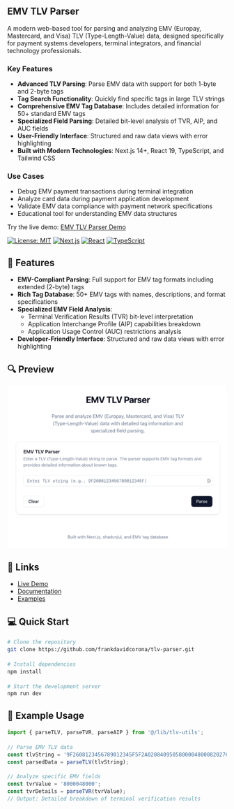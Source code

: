 ## EMV TLV Parser

A modern web-based tool for parsing and analyzing EMV (Europay, Mastercard, and Visa) TLV (Type-Length-Value) data, designed specifically for payment systems developers, terminal integrators, and financial technology professionals.

### Key Features

- **Advanced TLV Parsing**: Parse EMV data with support for both 1-byte and 2-byte tags
- **Tag Search Functionality**: Quickly find specific tags in large TLV strings
- **Comprehensive EMV Tag Database**: Includes detailed information for 50+ standard EMV tags
- **Specialized Field Parsing**: Detailed bit-level analysis of TVR, AIP, and AUC fields
- **User-Friendly Interface**: Structured and raw data views with error highlighting
- **Built with Modern Technologies**: Next.js 14+, React 19, TypeScript, and Tailwind CSS

### Use Cases

- Debug EMV payment transactions during terminal integration
- Analyze card data during payment application development
- Validate EMV data compliance with payment network specifications
- Educational tool for understanding EMV data structures

Try the live demo: [EMV TLV Parser Demo](https://tlv-parser.vercel.app)

[![License: MIT](https://img.shields.io/badge/License-MIT-blue.svg)](https://opensource.org/licenses/MIT)
[![Next.js](https://img.shields.io/badge/Next.js-14%2B-black)](https://nextjs.org/)
[![React](https://img.shields.io/badge/React-19-blue)](https://reactjs.org/)
[![TypeScript](https://img.shields.io/badge/TypeScript-5-blue)](https://www.typescriptlang.org/)

## 🚀 Features

- **EMV-Compliant Parsing**: Full support for EMV tag formats including extended (2-byte) tags
- **Rich Tag Database**: 50+ EMV tags with names, descriptions, and format specifications
- **Specialized EMV Field Analysis**:
  - Terminal Verification Results (TVR) bit-level interpretation
  - Application Interchange Profile (AIP) capabilities breakdown
  - Application Usage Control (AUC) restrictions analysis
- **Developer-Friendly Interface**: Structured and raw data views with error highlighting

## 🔍 Preview

![EMV TLV Parser Screenshot](/public/images/tlv-parser.png)

## 🔗 Links

- [Live Demo](https://tlv-parser.vercel.app)
- [Documentation](https://github.com/frankdavidcorona/tlv-parser#readme)
- [Examples](/examples)

## 💻 Quick Start

```bash
# Clone the repository
git clone https://github.com/frankdavidcorona/tlv-parser.git

# Install dependencies
npm install

# Start the development server
npm run dev
```

## 📝 Example Usage

```typescript
import { parseTLV, parseTVR, parseAIP } from '@/lib/tlv-utils';

// Parse EMV TLV data
const tlvString = '9F2608123456789012345F5F2A0208409505800004800082027C00';
const parsedData = parseTLV(tlvString);

// Analyze specific EMV fields
const tvrValue = '8000048000';
const tvrDetails = parseTVR(tvrValue);
// Output: Detailed breakdown of terminal verification results
```
